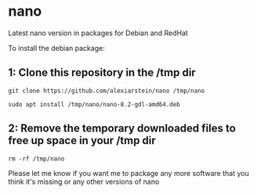 # nano
Latest nano version in packages for Debian and RedHat

To install the debian package:

## 1: Clone this repository in the /tmp dir

```git clone https://github.com/alexiarstein/nano /tmp/nano```

```sudo apt install /tmp/nano/nano-8.2-gdl-amd64.deb```


## 2: Remove the temporary downloaded files to free up space in your /tmp dir

```rm -rf /tmp/nano```



Please let me know if you want me to package any more software that you think it's missing or any other versions of nano
